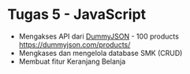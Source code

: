 # Tugas 5 - JavaScript

- Mengakses API dari [DummyJSON](https://dummyjson.com) - 100 products https://dummyjson.com/products/
- Mengkases dan mengelola database SMK (CRUD)
- Membuat fitur Keranjang Belanja
